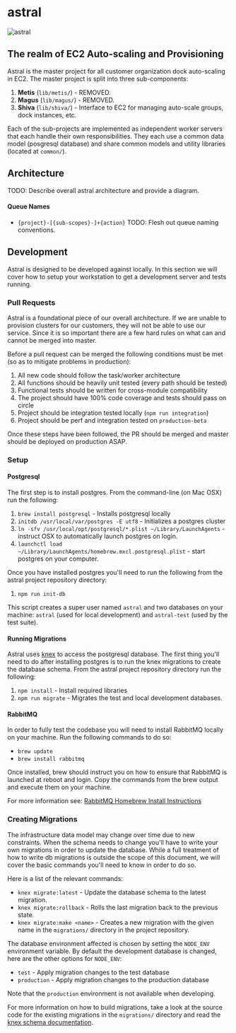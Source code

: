 # astral

![astral](http://img07.deviantart.net/952a/i/2013/113/6/d/space_frontier__astral_winds_by_nathanblackwolf-d62ta2p.jpg)

## The realm of EC2 Auto-scaling and Provisioning

Astral is the master project for all customer organization dock auto-scaling in
EC2. The master project is split into three sub-components:

1. **Metis** (`lib/metis/`) - REMOVED.
2. **Magus** (`lib/magus/`) - REMOVED.
3. **Shiva** (`lib/shiva/`) - Interface to EC2 for managing auto-scale groups, dock instances,
   etc.

Each of the sub-projects are implemented as independent worker servers that each
handle their own responsibilities. They each use a common data model (posgresql
database) and share common models and utility libraries (located at `common/`).

## Architecture
TODO: Describe overall astral architecture and provide a diagram.

#### Queue Names
* `{project}-[{sub-scopes}-]+{action}`
TODO: Flesh out queue naming conventions.

## Development

Astral is designed to be developed against locally. In this section we will cover
how to setup your workstation to get a development server and tests running.

### Pull Requests
Astral is a foundational piece of our overall architecture. If we are unable to
provision clusters for our customers, they will not be able to use our service.
Since it is so important there are a few hard rules on what can and cannot be
merged into master.

Before a pull request can be merged the following conditions must be met (so as
to mitigate problems in production):

1. All new code should follow the task/worker architecture
2. All functions should be heavily unit tested (every path should be tested)
3. Functional tests should be written for cross-module compatibility
4. The project should have 100% code coverage and tests should pass on circle
5. Project should be integration tested locally (`npm run integration`)
6. Project should be perf and integration tested on `production-beta`

Once these steps have been followed, the PR should be merged and master should
be deployed on production ASAP.

### Setup

#### Postgresql

The first step is to install postgres. From the command-line (on Mac OSX) run
the following:

1. `brew install postgresql` - Installs postgresql locally
2. `initdb /usr/local/var/postgres -E utf8` - Initializes a postgres cluster
3. `ln -sfv /usr/local/opt/postgresql/*.plist ~/Library/LaunchAgents` -
   instruct OSX to automatically launch postgres on login.
4. `launchctl load ~/Library/LaunchAgents/homebrew.mxcl.postgresql.plist`  -
   start postgres on your computer.

Once you have installed postgres you'll need to run the following from the
astral project repository directory:

1. `npm run init-db`

This script creates a super user named `astral` and two databases on your machine:
`astral` (used for local development) and `astral-test` (used by the test suite).

#### Running Migrations

Astral uses [knex](https://www.npmjs.com/package/knex) to access the postgresql
database. The first thing you'll need to do after installing postgres is to
run the knex migrations to create the database schema. From the astral project
repository directory run the following:

1. `npm install` - Install required libraries
2. `npm run migrate` - Migrates the test and local development databases.

#### RabbitMQ
In order to fully test the codebase you will need to install RabbitMQ locally
on your machine. Run the following commands to do so:

* `brew update`
* `brew install rabbitmq`

Once installed, brew should instruct you on how to ensure that RabbitMQ is
launched at reboot and login. Copy the commands from the brew output and execute
them on your machine.

For more information see:
[RabbitMQ Homebrew Install Instructions](https://www.rabbitmq.com/install-homebrew.html)

### Creating Migrations

The infrastructure data model may change over time due to new constraints. When
the schema needs to change you'll have to write your own migrations in order to
update the database. While a full treatment of how to write db migrations is
outside the scope of this document, we will cover the basic commands you'll need
to know in order to do so.

Here is a list of the relevant commands:

* `knex migrate:latest` - Update the database schema to the latest migration.
* `knex migrate:rollback` - Rolls the last migration back to the previous state.
* `knex migrate:make <name>` - Creates a new migration with the given name in
  the `migrations/` directory in the project repository.

The database environment affected is chosen by setting the `NODE_ENV`
environment variable. By default the development database is changed, here are
the other options for `NODE_ENV`:

* `test` - Apply migration changes to the test database
* `production` - Apply migration changes to the production database

Note that the `production` environment is not available when developing.

For more information on how to build migrations, take a look at the source code
for the existing migrations in the `migrations/` directory and read the
[knex schema documentation](http://knexjs.org/#Schema).
